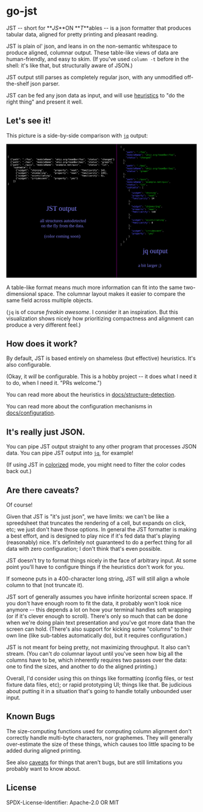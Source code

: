 go-jst
======

JST -- short for **_JS_**ON **_T_**ables -- is a json formatter that produces tabular data, aligned for pretty printing and pleasant reading.

JST is plain ol' json, and leans in on the non-semantic whitespace to produce aligned, columnar output.
These table-like views of data are human-friendly, and easy to skim.
(If you've used `column -t` before in the shell: it's like that, but structurally aware of JSON.)

JST output still parses as completely regular json, with any unmodified off-the-shelf json parser.

JST can be fed any json data as input, and will use [heuristics](docs/structure-detection.md) to "do the right thing" and present it well.


Let's see it!
-------------

This picture is a side-by-side comparison with [`jq`](https://stedolan.github.io/jq/) output:

![](docs/example.png)

A table-like format means much more information can fit into the same two-dimensional space.
The columnar layout makes it easier to compare the same field across multiple objects.

(`jq` is of course _freakin awesome_.  I consider it an inspiration.
But this visualization shows nicely how prioritizing compactness and alignment can produce a very different feel.)


How does it work?
-----------------

By default, JST is based entirely on shameless (but effective) heuristics.  It's also configurable.

(Okay, it *will* be configurable.  This is a hobby project -- it does what I need it to do, when I need it.  "PRs welcome.")

You can read more about the heuristics in [docs/structure-detection](docs/structure-detection.md).

You can read more about the configuration mechanisms in [docs/configuration](docs/configuration.md).


It's really just JSON.
----------------------

You can pipe JST output straight to any other program that processes JSON data.
You can pipe JST output into [`jq`](https://stedolan.github.io/jq/), for example!

(If using JST in [colorized](docs/colors.md) mode, you might need to filter the color codes back out.)


Are there caveats?
------------------

Of course!

Given that JST is "it's just json", we have limits: we can't be like a spreedsheet that truncates the rendering of a cell, but expands on click, etc; we just don't have those options.
In general the JST formatter is making a best effort, and is designed to play nice if it's fed data that's playing (reasonably) nice.
It's definitely not guaranteed to do a perfect thing for all data with zero configuration; I don't think that's even possible.

JST doesn't try to format things nicely in the face of arbitrary input.
At some point you'll have to configure things if the heuristics don't work for you.

If someone puts in a 400-character long string, JST will still align a whole column to that (not truncate it).

JST sort of generally assumes you have infinite horizontal screen space.
If you don't have enough room to fit the data, it probably won't look nice anymore --
this depends a lot on how your terminal handles soft wrapping (or if it's clever enough to scroll).
There's only so much that can be done when we're doing plain text presentation and you've got more data than the screen can hold.
(There's also support for kicking some "columns" to their own line (like sub-tables automatically do), but it requires configuration.)

JST is not meant for being pretty, not maximizing throughput.  It also can't stream.
(You can't *do* columnar layout until you've seen how big all the columns have to be,
which inherently requires two passes over the data: one to find the sizes, and another to do the aligned printing.)

Overall, I'd consider using this on things like formatting (config files, or test fixture data files, etc); or rapid prototyping UI; things like that.
Be judicious about putting it in a situation that's going to handle totally unbounded user input.


Known Bugs
----------

The size-computing functions used for computing column alignment don't correctly handle multi-byte characters, nor graphemes.
They will generally over-estimate the size of these things, which causes too little spacing to be added during aligned printing.

See also [caveats](#are-there-caveats) for things that aren't bugs, but are still limitations you probably want to know about.


License
-------

SPDX-License-Identifier: Apache-2.0 OR MIT
